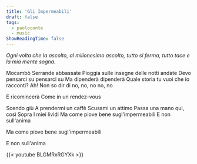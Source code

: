 ```yaml
---
title: 'Gli Impermeabili'
draft: false
tags:
  - paoloconte
  - music
ShowReadingTime: false
---
```


_Ogni volta che la ascolto, al milionesimo ascolto, tutto si ferma, tutto tace e la mia mente sogna._

Mocambò
Serrande abbassate
Pioggia sulle insegne delle notti andate
Devo pensarci su pensarci su
Ma dipenderà dipenderà
Quale storia tu vuoi che io racconti?
Ah! Non so dir di no, no, no no, no

E ricomincerà
Come in un rendez-vous

Scendo giù
A prendermi un caffè
Scusami un attimo
Passa una mano qui, così
Sopra I miei lividi
Ma come piove bene sugl'impermeabili
E non sull'anima

Ma come piove bene sugl'impermeabili

E non sull'anima

{{< youtube BLGMRxRGYXk >}}

